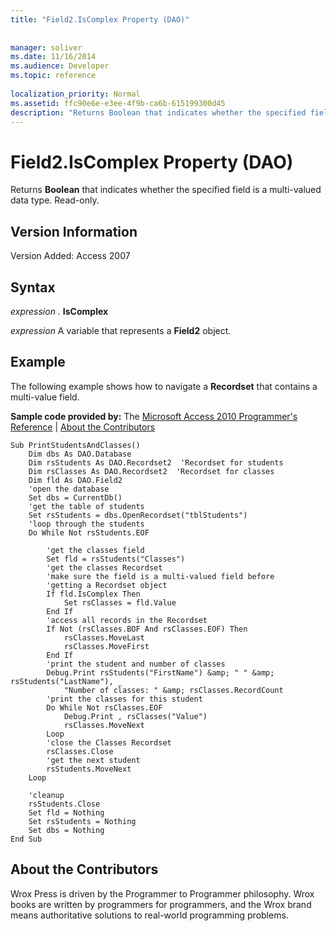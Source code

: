 ```yaml
---
title: "Field2.IsComplex Property (DAO)"
 
 
manager: soliver
ms.date: 11/16/2014
ms.audience: Developer
ms.topic: reference
  
localization_priority: Normal
ms.assetid: ffc90e6e-e3ee-4f9b-ca6b-615199300d45
description: "Returns Boolean that indicates whether the specified field is a multi-valued data type. Read-only."
---
```


# Field2.IsComplex Property (DAO)

Returns **Boolean** that indicates whether the specified field is a multi-valued data type. Read-only. 
  
## Version Information

Version Added: Access 2007 
  
## Syntax

 *expression*  . **IsComplex**
  
 *expression*  A variable that represents a **Field2** object. 
  
## Example

The following example shows how to navigate a **Recordset** that contains a multi-value field. 
  
 **Sample code provided by:** The [Microsoft Access 2010 Programmer's Reference](http://www.wrox.com/WileyCDA/WroxTitle/Access-2010-Programmer-s-Reference.productCd-0470591668.mdl) | [About the Contributors](#AboutContributors)
  
```
Sub PrintStudentsAndClasses()
    Dim dbs As DAO.Database
    Dim rsStudents As DAO.Recordset2  'Recordset for students
    Dim rsClasses As DAO.Recordset2  'Recordset for classes
    Dim fld As DAO.Field2
    'open the database
    Set dbs = CurrentDb()
    'get the table of students
    Set rsStudents = dbs.OpenRecordset("tblStudents")
    'loop through the students
    Do While Not rsStudents.EOF
        
        'get the classes field
        Set fld = rsStudents("Classes")
        'get the classes Recordset
        'make sure the field is a multi-valued field before
        'getting a Recordset object
        If fld.IsComplex Then
            Set rsClasses = fld.Value
        End If
        'access all records in the Recordset
        If Not (rsClasses.BOF And rsClasses.EOF) Then
            rsClasses.MoveLast
            rsClasses.MoveFirst
        End If
        'print the student and number of classes
        Debug.Print rsStudents("FirstName") &amp; " " &amp; rsStudents("LastName"), _
            "Number of classes: " &amp; rsClasses.RecordCount
        'print the classes for this student
        Do While Not rsClasses.EOF
            Debug.Print , rsClasses("Value")
            rsClasses.MoveNext
        Loop
        'close the Classes Recordset
        rsClasses.Close
        'get the next student
        rsStudents.MoveNext
    Loop
    
    'cleanup
    rsStudents.Close
    Set fld = Nothing
    Set rsStudents = Nothing
    Set dbs = Nothing
End Sub
```

## About the Contributors
<a name="AboutContributors"> </a>

Wrox Press is driven by the Programmer to Programmer philosophy. Wrox books are written by programmers for programmers, and the Wrox brand means authoritative solutions to real-world programming problems. 
  

